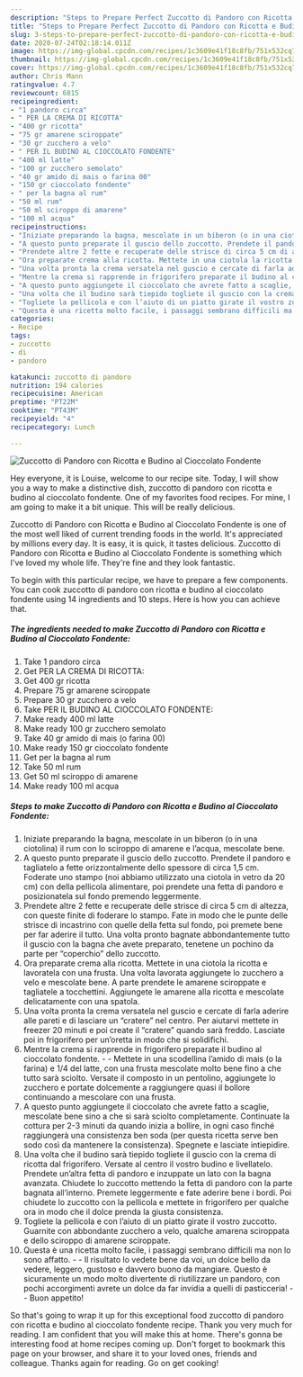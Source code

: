```yaml
---
description: "Steps to Prepare Perfect Zuccotto di Pandoro con Ricotta e Budino al Cioccolato Fondente"
title: "Steps to Prepare Perfect Zuccotto di Pandoro con Ricotta e Budino al Cioccolato Fondente"
slug: 3-steps-to-prepare-perfect-zuccotto-di-pandoro-con-ricotta-e-budino-al-cioccolato-fondente
date: 2020-07-24T02:18:14.011Z
image: https://img-global.cpcdn.com/recipes/1c3609e41f18c8fb/751x532cq70/zuccotto-di-pandoro-con-ricotta-e-budino-al-cioccolato-fondente-recipe-main-photo.jpg
thumbnail: https://img-global.cpcdn.com/recipes/1c3609e41f18c8fb/751x532cq70/zuccotto-di-pandoro-con-ricotta-e-budino-al-cioccolato-fondente-recipe-main-photo.jpg
cover: https://img-global.cpcdn.com/recipes/1c3609e41f18c8fb/751x532cq70/zuccotto-di-pandoro-con-ricotta-e-budino-al-cioccolato-fondente-recipe-main-photo.jpg
author: Chris Mann
ratingvalue: 4.7
reviewcount: 6815
recipeingredient:
- "1 pandoro circa"
- " PER LA CREMA DI RICOTTA"
- "400 gr ricotta"
- "75 gr amarene sciroppate"
- "30 gr zucchero a velo"
- " PER IL BUDINO AL CIOCCOLATO FONDENTE"
- "400 ml latte"
- "100 gr zucchero semolato"
- "40 gr amido di mais o farina 00"
- "150 gr cioccolato fondente"
- " per la bagna al rum"
- "50 ml rum"
- "50 ml sciroppo di amarene"
- "100 ml acqua"
recipeinstructions:
- "Iniziate preparando la bagna, mescolate in un biberon (o in una ciotolina) il rum con lo sciroppo di amarene e l’acqua, mescolate bene."
- "A questo punto preparate il guscio dello zuccotto. Prendete il pandoro e tagliatelo a fette orizzontalmente dello spessore di circa 1,5 cm. Foderate uno stampo (noi abbiamo utilizzato una ciotola in vetro da 20 cm) con della pellicola alimentare, poi prendete una fetta di pandoro e posizionatela sul fondo premendo leggermente."
- "Prendete altre 2 fette e recuperate delle strisce di circa 5 cm di altezza, con queste finite di foderare lo stampo. Fate in modo che le punte delle strisce di incastrino con quelle della fetta sul fondo, poi premete bene per far aderire il tutto. Una volta pronto bagnate abbondantemente tutto il guscio con la bagna che avete preparato, tenetene un pochino da parte per “coperchio” dello zuccotto."
- "Ora preparate crema alla ricotta. Mettete in una ciotola la ricotta e lavoratela con una frusta. Una volta lavorata aggiungete lo zucchero a velo e mescolate bene. A parte prendete le amarene sciroppate e tagliatele a tocchettini. Aggiungete le amarene alla ricotta e mescolate delicatamente con una spatola."
- "Una volta pronta la crema versatela nel guscio e cercate di farla aderire alle pareti e di lasciare un “cratere” nel centro. Per aiutarvi mettete in freezer 20 minuti e poi create il “cratere” quando sarà freddo. Lasciate poi in frigorifero per un’oretta in modo che si solidifichi."
- "Mentre la crema si rapprende in frigorifero preparate il budino al cioccolato fondente.  Mettete in una scodellina l’amido di mais (o la farina) e 1/4 del latte, con una frusta mescolate molto bene fino a che tutto sarà sciolto. Versate il composto in un pentolino, aggiungete lo zucchero e portate dolcemente a raggiungere quasi il bollore continuando a mescolare con una frusta."
- "A questo punto aggiungete il cioccolato che avrete fatto a scaglie, mescolate bene sino a che si sarà sciolto completamente. Continuate la cottura per 2-3 minuti da quando inizia a bollire, in ogni caso finché raggiungerà una consistenza ben soda (per questa ricetta serve ben sodo così da mantenere la consistenza). Spegnete e lasciate intiepidire."
- "Una volta che il budino sarà tiepido togliete il guscio con la crema di ricotta dal frigorifero. Versate al centro il vostro budino e livellatelo. Prendete un’altra fetta di pandoro e inzuppate un lato con la bagna avanzata. Chiudete lo zuccotto mettendo la fetta di pandoro con la parte bagnata all’interno. Premete leggermente e fate aderire bene i bordi. Poi chiudete lo zuccotto con la pellicola e mettete in frigorifero per qualche ora in modo che il dolce prenda la giusta consistenza."
- "Togliete la pellicola e con l’aiuto di un piatto girate il vostro zuccotto. Guarnite con abbondante zucchero a velo, qualche amarena sciroppata e dello sciroppo di amarene sciroppate."
- "Questa è una ricetta molto facile, i passaggi sembrano difficili ma non lo sono affatto.  Il risultato lo vedete bene da voi, un dolce bello da vedere, leggero, gustoso e davvero buono da mangiare. Questo è sicuramente un modo molto divertente di riutilizzare un pandoro, con pochi accorgimenti avrete un dolce da far invidia a quelli di pasticceria!  Buon appetito!"
categories:
- Recipe
tags:
- zuccotto
- di
- pandoro

katakunci: zuccotto di pandoro 
nutrition: 194 calories
recipecuisine: American
preptime: "PT22M"
cooktime: "PT43M"
recipeyield: "4"
recipecategory: Lunch

---
```



![Zuccotto di Pandoro con Ricotta e Budino al Cioccolato Fondente](https://img-global.cpcdn.com/recipes/1c3609e41f18c8fb/751x532cq70/zuccotto-di-pandoro-con-ricotta-e-budino-al-cioccolato-fondente-recipe-main-photo.jpg)

Hey everyone, it is Louise, welcome to our recipe site. Today, I will show you a way to make a distinctive dish, zuccotto di pandoro con ricotta e budino al cioccolato fondente. One of my favorites food recipes. For mine, I am going to make it a bit unique. This will be really delicious.



Zuccotto di Pandoro con Ricotta e Budino al Cioccolato Fondente is one of the most well liked of current trending foods in the world. It's appreciated by millions every day. It is easy, it is quick, it tastes delicious. Zuccotto di Pandoro con Ricotta e Budino al Cioccolato Fondente is something which I've loved my whole life. They're fine and they look fantastic.


To begin with this particular recipe, we have to prepare a few components. You can cook zuccotto di pandoro con ricotta e budino al cioccolato fondente using 14 ingredients and 10 steps. Here is how you can achieve that.

<!--inarticleads1-->

##### The ingredients needed to make Zuccotto di Pandoro con Ricotta e Budino al Cioccolato Fondente:

1. Take 1 pandoro circa
1. Get  PER LA CREMA DI RICOTTA:
1. Get 400 gr ricotta
1. Prepare 75 gr amarene sciroppate
1. Prepare 30 gr zucchero a velo
1. Take  PER IL BUDINO AL CIOCCOLATO FONDENTE:
1. Make ready 400 ml latte
1. Make ready 100 gr zucchero semolato
1. Take 40 gr amido di mais (o farina 00)
1. Make ready 150 gr cioccolato fondente
1. Get  per la bagna al rum
1. Take 50 ml rum
1. Get 50 ml sciroppo di amarene
1. Make ready 100 ml acqua




<!--inarticleads2-->

##### Steps to make Zuccotto di Pandoro con Ricotta e Budino al Cioccolato Fondente:

1. Iniziate preparando la bagna, mescolate in un biberon (o in una ciotolina) il rum con lo sciroppo di amarene e l’acqua, mescolate bene.
1. A questo punto preparate il guscio dello zuccotto. Prendete il pandoro e tagliatelo a fette orizzontalmente dello spessore di circa 1,5 cm. Foderate uno stampo (noi abbiamo utilizzato una ciotola in vetro da 20 cm) con della pellicola alimentare, poi prendete una fetta di pandoro e posizionatela sul fondo premendo leggermente.
1. Prendete altre 2 fette e recuperate delle strisce di circa 5 cm di altezza, con queste finite di foderare lo stampo. Fate in modo che le punte delle strisce di incastrino con quelle della fetta sul fondo, poi premete bene per far aderire il tutto. Una volta pronto bagnate abbondantemente tutto il guscio con la bagna che avete preparato, tenetene un pochino da parte per “coperchio” dello zuccotto.
1. Ora preparate crema alla ricotta. Mettete in una ciotola la ricotta e lavoratela con una frusta. Una volta lavorata aggiungete lo zucchero a velo e mescolate bene. A parte prendete le amarene sciroppate e tagliatele a tocchettini. Aggiungete le amarene alla ricotta e mescolate delicatamente con una spatola.
1. Una volta pronta la crema versatela nel guscio e cercate di farla aderire alle pareti e di lasciare un “cratere” nel centro. Per aiutarvi mettete in freezer 20 minuti e poi create il “cratere” quando sarà freddo. Lasciate poi in frigorifero per un’oretta in modo che si solidifichi.
1. Mentre la crema si rapprende in frigorifero preparate il budino al cioccolato fondente. -  - Mettete in una scodellina l’amido di mais (o la farina) e 1/4 del latte, con una frusta mescolate molto bene fino a che tutto sarà sciolto. Versate il composto in un pentolino, aggiungete lo zucchero e portate dolcemente a raggiungere quasi il bollore continuando a mescolare con una frusta.
1. A questo punto aggiungete il cioccolato che avrete fatto a scaglie, mescolate bene sino a che si sarà sciolto completamente. Continuate la cottura per 2-3 minuti da quando inizia a bollire, in ogni caso finché raggiungerà una consistenza ben soda (per questa ricetta serve ben sodo così da mantenere la consistenza). Spegnete e lasciate intiepidire.
1. Una volta che il budino sarà tiepido togliete il guscio con la crema di ricotta dal frigorifero. Versate al centro il vostro budino e livellatelo. Prendete un’altra fetta di pandoro e inzuppate un lato con la bagna avanzata. Chiudete lo zuccotto mettendo la fetta di pandoro con la parte bagnata all’interno. Premete leggermente e fate aderire bene i bordi. Poi chiudete lo zuccotto con la pellicola e mettete in frigorifero per qualche ora in modo che il dolce prenda la giusta consistenza.
1. Togliete la pellicola e con l’aiuto di un piatto girate il vostro zuccotto. Guarnite con abbondante zucchero a velo, qualche amarena sciroppata e dello sciroppo di amarene sciroppate.
1. Questa è una ricetta molto facile, i passaggi sembrano difficili ma non lo sono affatto. -  - Il risultato lo vedete bene da voi, un dolce bello da vedere, leggero, gustoso e davvero buono da mangiare. Questo è sicuramente un modo molto divertente di riutilizzare un pandoro, con pochi accorgimenti avrete un dolce da far invidia a quelli di pasticceria! -  - Buon appetito!




So that's going to wrap it up for this exceptional food zuccotto di pandoro con ricotta e budino al cioccolato fondente recipe. Thank you very much for reading. I am confident that you will make this at home. There's gonna be interesting food at home recipes coming up. Don't forget to bookmark this page on your browser, and share it to your loved ones, friends and colleague. Thanks again for reading. Go on get cooking!
